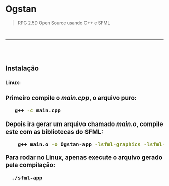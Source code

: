 <b><h1>Ogstan</h1></b>

> RPG 2.5D Open Source usando C++ e SFML
</br>


<hr>
</br>
</br>


<b><h2> Instalação </b></h2>


<b><h3>Linux:<h3></b>

Primeiro compile o *main.cpp*, o arquivo puro:
```sh
   g++ -c main.cpp 
```

Depois ira gerar um arquivo chamado *main.o*, compile este com as bibliotecas do SFML:

```sh
    g++ main.o -o Ogstan-app -lsfml-graphics -lsfml-window -lsfml-system
```


Para rodar no Linux, apenas execute o arquivo gerado pela compilação:
```sh
  ./sfml-app 
```




